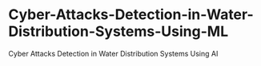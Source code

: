 # Cyber-Attacks-Detection-in-Water-Distribution-Systems-Using-ML
Cyber Attacks Detection in Water Distribution Systems Using AI




